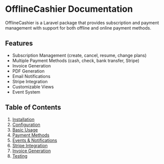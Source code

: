 # OfflineCashier Documentation

OfflineCashier is a Laravel package that provides subscription and payment management with support for both offline and online payment methods.

## Features

- Subscription Management (create, cancel, resume, change plans)
- Multiple Payment Methods (cash, check, bank transfer, Stripe)
- Invoice Generation
- PDF Generation
- Email Notifications
- Stripe Integration
- Customizable Views
- Event System

## Table of Contents

1. [Installation](installation.md)
2. [Configuration](configuration.md)
3. [Basic Usage](basic-usage.md)
4. [Payment Methods](payment-methods.md)
5. [Events & Notifications](events-notifications.md)
6. [Stripe Integration](stripe-integration.md)
7. [Invoice Generation](invoice-generation.md)
8. [Testing](testing.md) 